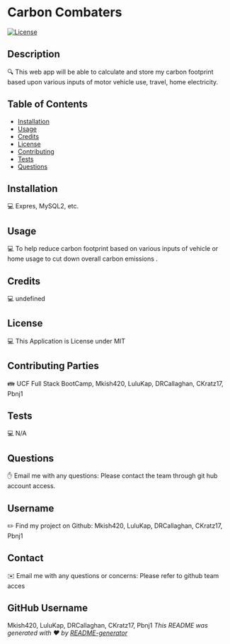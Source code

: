 # Carbon Combaters 

 [![License](https://img.shields.io/badge/License-MIT-blue.svg)](https://opensource.org/licenses/MIT)

  ## Description
  🔍 This web app will be able to calculate and store my carbon footprint based upon various inputs of motor vehicle use, travel, home electricity.

  ## Table of Contents
   * [Installation](#installation)
   * [Usage](#usage)
   * [Credits](#credits)
   * [License](#license)
   * [Contributing](#contributing)
   * [Tests](#tests)
   * [Questions](#questions)
   
  ## Installation
  💻 Expres, MySQL2, etc.
  
  ## Usage
  💻 To help reduce carbon footprint based on various inputs of vehicle or home usage to cut down overall carbon emissions .

  ## Credits
  💻 undefined

  ## License
  💻 This Application is License under MIT


  ## Contributing Parties
  👪 UCF Full Stack BootCamp, Mkish420, LuluKap, DRCallaghan, CKratz17, Pbnj1

  ## Tests
  💻 N/A

  ## Questions
  ✋ Email me with any questions: Please contact the team through git hub account access.

  ## Username
  ✏️ Find my project on Github: Mkish420, LuluKap, DRCallaghan, CKratz17, Pbnj1

  ## Contact
  ✉️ Email me with any questions or concerns: Please refer to github team acces

  ## GitHub Username
   Mkish420, LuluKap, DRCallaghan, CKratz17, Pbnj1 
  _This README was generated with ❤️ by [README-generator](https://github.com/Mkish420/MyREADME)_

